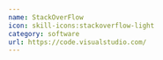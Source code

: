 ```yaml
---
name: StackOverFlow
icon: skill-icons:stackoverflow-light
category: software
url: https://code.visualstudio.com/
---
```

